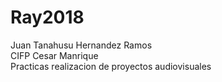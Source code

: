 # Ray2018


Juan Tanahusu Hernandez Ramos  
CIFP Cesar Manrique  
Practicas realizacion de proyectos audiovisuales
